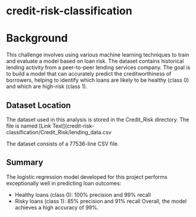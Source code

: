 # credit-risk-classification

# Background 
This challenge involves using various machine learning techniques to train and evaluate a model based on loan risk. The dataset contains historical lending activity from a peer-to-peer lending services company. The goal is to build a model that can accurately predict the creditworthiness of borrowers, helping to identify which loans are likely to be healthy (class 0) and which are high-risk (class 1).


## Dataset Location

The dataset used in this analysis is stored in the Credit_Risk directory. The file is named [Link Text](credit-risk-classification/Credit_Risk/lending_data.csv

The dataset consists of a 77536-line CSV file.


##  Summary
The logistic regression model developed for this project performs exceptionally well in predicting loan outcomes:

* Healthy loans (class 0): 100% precision and 99% recall
* Risky loans (class 1): 85% precision and 91% recall
Overall, the model achieves a high accuracy of 99%.
